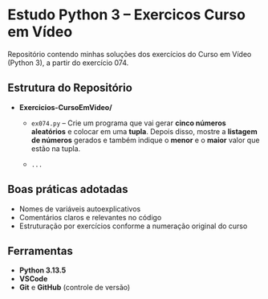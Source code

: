 # Estudo Python 3 – Exercicos Curso em Vídeo

Repositório contendo minhas soluções dos exercícios do Curso em Vídeo (Python 3), a partir do exercício 074.

## Estrutura do Repositório

- **Exercicios-CursoEmVideo/**
  - `ex074.py` – Crie um programa que vai gerar **cinco números aleatórios** e colocar em uma **tupla**. Depois disso, mostre a **listagem de números** gerados e também indique o **menor** e o **maior** valor que estão na tupla.

  - `...`

## Boas práticas adotadas

- Nomes de variáveis autoexplicativos  
- Comentários claros e relevantes no código  
- Estruturação por exercícios conforme a numeração original do curso

## Ferramentas

- **Python 3.13.5**
- **VSCode**
- **Git** e  **GitHub** (controle de versão)